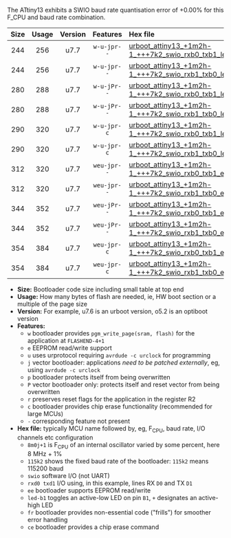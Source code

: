 The ATtiny13 exhibits a SWIO baud rate quantisation error of +0.00% for this F_CPU and baud rate combination.

|Size|Usage|Version|Features|Hex file|
|:-:|:-:|:-:|:-:|:--|
|244|256|u7.7|`w-u-jpr--`|[urboot_attiny13_+1m2h-1_+++7k2_swio_rxb0_txb1_led+b2.hex](https://raw.githubusercontent.com/stefanrueger/urboot.hex/main/cores/microcore/attiny13/internal_oscillator/fcpu_+1m2h-1/br_+++7k2/urboot_attiny13_+1m2h-1_+++7k2_swio_rxb0_txb1_led+b2.hex)|
|244|256|u7.7|`w-u-jpr--`|[urboot_attiny13_+1m2h-1_+++7k2_swio_rxb1_txb0_led+b2.hex](https://raw.githubusercontent.com/stefanrueger/urboot.hex/main/cores/microcore/attiny13/internal_oscillator/fcpu_+1m2h-1/br_+++7k2/urboot_attiny13_+1m2h-1_+++7k2_swio_rxb1_txb0_led+b2.hex)|
|280|288|u7.7|`w-u-jPr--`|[urboot_attiny13_+1m2h-1_+++7k2_swio_rxb0_txb1_led+b2_fr.hex](https://raw.githubusercontent.com/stefanrueger/urboot.hex/main/cores/microcore/attiny13/internal_oscillator/fcpu_+1m2h-1/br_+++7k2/urboot_attiny13_+1m2h-1_+++7k2_swio_rxb0_txb1_led+b2_fr.hex)|
|280|288|u7.7|`w-u-jPr--`|[urboot_attiny13_+1m2h-1_+++7k2_swio_rxb1_txb0_led+b2_fr.hex](https://raw.githubusercontent.com/stefanrueger/urboot.hex/main/cores/microcore/attiny13/internal_oscillator/fcpu_+1m2h-1/br_+++7k2/urboot_attiny13_+1m2h-1_+++7k2_swio_rxb1_txb0_led+b2_fr.hex)|
|290|320|u7.7|`w-u-jpr-c`|[urboot_attiny13_+1m2h-1_+++7k2_swio_rxb0_txb1_led+b2_fr_ce.hex](https://raw.githubusercontent.com/stefanrueger/urboot.hex/main/cores/microcore/attiny13/internal_oscillator/fcpu_+1m2h-1/br_+++7k2/urboot_attiny13_+1m2h-1_+++7k2_swio_rxb0_txb1_led+b2_fr_ce.hex)|
|290|320|u7.7|`w-u-jpr-c`|[urboot_attiny13_+1m2h-1_+++7k2_swio_rxb1_txb0_led+b2_fr_ce.hex](https://raw.githubusercontent.com/stefanrueger/urboot.hex/main/cores/microcore/attiny13/internal_oscillator/fcpu_+1m2h-1/br_+++7k2/urboot_attiny13_+1m2h-1_+++7k2_swio_rxb1_txb0_led+b2_fr_ce.hex)|
|312|320|u7.7|`weu-jpr--`|[urboot_attiny13_+1m2h-1_+++7k2_swio_rxb0_txb1_ee_led+b2.hex](https://raw.githubusercontent.com/stefanrueger/urboot.hex/main/cores/microcore/attiny13/internal_oscillator/fcpu_+1m2h-1/br_+++7k2/urboot_attiny13_+1m2h-1_+++7k2_swio_rxb0_txb1_ee_led+b2.hex)|
|312|320|u7.7|`weu-jpr--`|[urboot_attiny13_+1m2h-1_+++7k2_swio_rxb1_txb0_ee_led+b2.hex](https://raw.githubusercontent.com/stefanrueger/urboot.hex/main/cores/microcore/attiny13/internal_oscillator/fcpu_+1m2h-1/br_+++7k2/urboot_attiny13_+1m2h-1_+++7k2_swio_rxb1_txb0_ee_led+b2.hex)|
|344|352|u7.7|`weu-jPr--`|[urboot_attiny13_+1m2h-1_+++7k2_swio_rxb0_txb1_ee_led+b2_fr.hex](https://raw.githubusercontent.com/stefanrueger/urboot.hex/main/cores/microcore/attiny13/internal_oscillator/fcpu_+1m2h-1/br_+++7k2/urboot_attiny13_+1m2h-1_+++7k2_swio_rxb0_txb1_ee_led+b2_fr.hex)|
|344|352|u7.7|`weu-jPr--`|[urboot_attiny13_+1m2h-1_+++7k2_swio_rxb1_txb0_ee_led+b2_fr.hex](https://raw.githubusercontent.com/stefanrueger/urboot.hex/main/cores/microcore/attiny13/internal_oscillator/fcpu_+1m2h-1/br_+++7k2/urboot_attiny13_+1m2h-1_+++7k2_swio_rxb1_txb0_ee_led+b2_fr.hex)|
|354|384|u7.7|`weu-jpr-c`|[urboot_attiny13_+1m2h-1_+++7k2_swio_rxb0_txb1_ee_led+b2_fr_ce.hex](https://raw.githubusercontent.com/stefanrueger/urboot.hex/main/cores/microcore/attiny13/internal_oscillator/fcpu_+1m2h-1/br_+++7k2/urboot_attiny13_+1m2h-1_+++7k2_swio_rxb0_txb1_ee_led+b2_fr_ce.hex)|
|354|384|u7.7|`weu-jpr-c`|[urboot_attiny13_+1m2h-1_+++7k2_swio_rxb1_txb0_ee_led+b2_fr_ce.hex](https://raw.githubusercontent.com/stefanrueger/urboot.hex/main/cores/microcore/attiny13/internal_oscillator/fcpu_+1m2h-1/br_+++7k2/urboot_attiny13_+1m2h-1_+++7k2_swio_rxb1_txb0_ee_led+b2_fr_ce.hex)|

- **Size:** Bootloader code size including small table at top end
- **Usage:** How many bytes of flash are needed, ie, HW boot section or a multiple of the page size
- **Version:** For example, u7.6 is an urboot version, o5.2 is an optiboot version
- **Features:**
  + `w` bootloader provides `pgm_write_page(sram, flash)` for the application at `FLASHEND-4+1`
  + `e` EEPROM read/write support
  + `u` uses urprotocol requiring `avrdude -c urclock` for programming
  + `j` vector bootloader: applications *need to be patched externally*, eg, using `avrdude -c urclock`
  + `p` bootloader protects itself from being overwritten
  + `P` vector bootloader only: protects itself and reset vector from being overwritten
  + `r` preserves reset flags for the application in the register R2
  + `c` bootloader provides chip erase functionality (recommended for large MCUs)
  + `-` corresponding feature not present
- **Hex file:** typically MCU name followed by, eg, F<sub>CPU</sub>, baud rate, I/O channels etc configuration
  + `8m0j+1` is F<sub>CPU</sub> of an internal oscillator varied by some percent, here 8 MHz + 1%
  + `115k2` shows the fixed baud rate of the bootloader: `115k2` means 115200 baud
  + `swio` software I/O (not UART)
  + `rxd0 txd1` I/O using, in this example, lines RX `D0` and TX `D1`
  + `ee` bootloader supports EEPROM read/write
  + `led-b1` toggles an active-low LED on pin `B1`, `+` designates an active-high LED
  + `fr` bootloader provides non-essential code ("frills") for smoother error handling
  + `ce` bootloader provides a chip erase command
